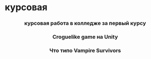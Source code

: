 # курсовая
<h3 align="center">курсовая работа в колледже за первый курсy</h3>
<h3 align="center">Croguelike game на Unity</h3>
<h3 align="center">Что типо Vampire Survivors</h3>
